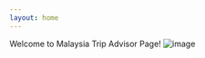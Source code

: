 ```yaml
---
layout: home
---
```


 

Welcome to Malaysia Trip Advisor Page! 
![image](https://t4.ftcdn.net/jpg/01/89/67/93/360_F_189679373_gW1O7WsaCSOZzG6Nh5yQ3ZKHDYTZ9Qtf.jpg)
